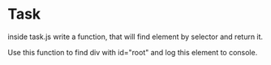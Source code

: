 # Task

inside task.js write a function, that will find element by selector and return it.

Use this function to find div with id="root" and log this element to console.
